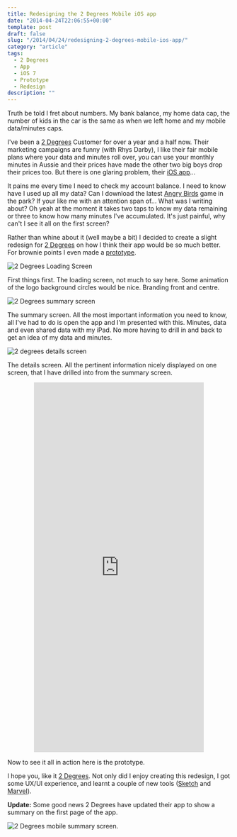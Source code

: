 ```yaml
---
title: Redesigning the 2 Degrees Mobile iOS app
date: "2014-04-24T22:06:55+00:00"
template: post
draft: false
slug: "/2014/04/24/redesigning-2-degrees-mobile-ios-app/"
category: "article"
tags:
  - 2 Degrees
  - App
  - iOS 7
  - Prototype
  - Redesign
description: ""
---
```


Truth be told I fret about numbers. My bank balance, my home data cap, the number of kids in the car is the same as when we left home and my mobile data/minutes caps.

I've been a <a title="2 Degrees Mobile" href="http://www.2degreesmobile.co.nz">2 Degrees</a> Customer for over a year and a half now. Their marketing campaigns are funny (with Rhys Darby), I like their fair mobile plans where your data and minutes roll over, you can use your monthly minutes in Aussie and their prices have made the other two big boys drop their prices too. But there is one glaring problem, their <a title="2 Degrees iOS app" href="https://itunes.apple.com/nz/app/2degrees/id584269099?mt=8&amp;uo=4&amp;at=10lnRx">iOS app</a>...

It pains me every time I need to check my account balance. I need to know have I used up all my data? Can I download the latest <a title="Angry Birds" href="https://www.angrybirds.com">Angry Birds</a> game in the park? If your like me with an attention span of... What was I writing about? Oh yeah at the moment it takes two taps to know my data remaining or three to know how many minutes I've accumulated. It's just painful, why can't I see it all on the first screen?

Rather than whine about it (well maybe a bit) I decided to create a slight redesign for <a title="2 Degrees Mobile" href="http://www.2degreesmobile.co.nz">2 Degrees</a> on how I think their app would be so much better. For brownie points I even made a <a title="2 Degrees Mobile prototype" href="http://marvl.in/19c24e">prototype</a>.

![2 Degrees Loading Screen](./2degrees-loading.png)

First things first. The loading screen, not much to say here. Some animation of the logo background circles would be nice. Branding front and centre.

![2 Degrees summary screen](./2degrees-summary.png)

The summary screen. All the most important information you need to know, all I've had to do is open the app and I'm presented with this. Minutes, data and even shared data with my iPad. No more having to drill in and back to get an idea of my data and minutes.

![2 degrees details screen](./2degrees-minutes.png)

The details screen. All the pertinent information nicely displayed on one screen, that I have drilled into from the summary screen.

<div style="text-align: center;"><iframe src="https://marvl.in/19c24e?emb=1" width="384" height="834" frameborder="0"></iframe></div>

Now to see it all in action here is the prototype.

I hope you, like it <a title="2 Degrees Mobile" href="http://www.2degreesmobile.co.nz">2 Degrees</a>. Not only did I enjoy creating this redesign, I got some UX/UI experience, and learnt a couple of new tools (<a title="Sketch 3" href="https://itunes.apple.com/nz/app/sketch-3/id852320343?mt=12&amp;uo=4&amp;at=10lnRx">Sketch</a> and <a title="Marvel - Prototype tool" href="http://marvelapp.com">Marvel</a>).

<strong>Update:</strong> Some good news 2 Degrees have updated their app to show a summary on the first page of the app.

![2 Degrees mobile summary screen.](./new-2degrees-app.png)
